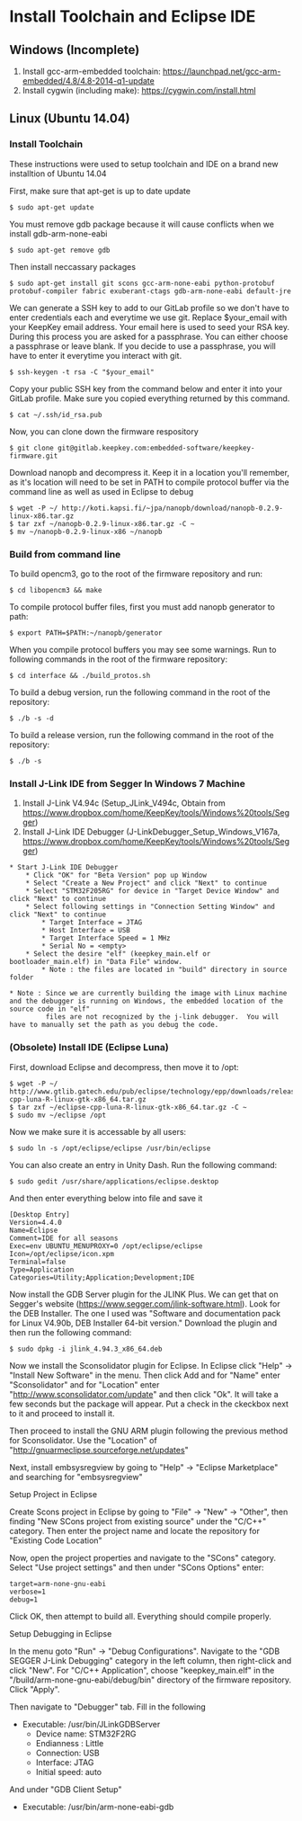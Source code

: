 # Install Toolchain and Eclipse IDE

## Windows (Incomplete)

1. Install gcc-arm-embedded toolchain: https://launchpad.net/gcc-arm-embedded/4.8/4.8-2014-q1-update
2. Install cygwin (including make): https://cygwin.com/install.html

## Linux (Ubuntu 14.04)

### Install Toolchain

These instructions were used to setup toolchain and IDE on a brand new installtion of Ubuntu 14.04

First, make sure that apt-get is up to date update

```
$ sudo apt-get update
```

You must remove gdb package because it will cause conflicts when we install gdb-arm-none-eabi

```
$ sudo apt-get remove gdb
```

Then install neccassary packages

```
$ sudo apt-get install git scons gcc-arm-none-eabi python-protobuf protobuf-compiler fabric exuberant-ctags gdb-arm-none-eabi default-jre
```

We can generate a SSH key to add to our GitLab profile so we don't have to enter credentials each and everytime we use git.  Replace $your_email with your KeepKey email address.  Your email here is used to seed your RSA key.  During this process you are asked for a passphrase.  You can either choose a passphrase or leave blank. If you decide to use a passphrase, you will have to enter it everytime you interact with git.

```
$ ssh-keygen -t rsa -C "$your_email"
```

Copy your public SSH key from the command below and enter it into your GitLab profile. Make sure you copied everything returned by this command.

```
$ cat ~/.ssh/id_rsa.pub
```

Now, you can clone down the firmware respository

```
$ git clone git@gitlab.keepkey.com:embedded-software/keepkey-firmware.git
```

Download nanopb and decompress it. Keep it in a location you'll remember, as it's location will need to be set in PATH to compile protocol buffer via the command line as well as used in Eclipse to debug

```
$ wget -P ~/ http://koti.kapsi.fi/~jpa/nanopb/download/nanopb-0.2.9-linux-x86.tar.gz
$ tar zxf ~/nanopb-0.2.9-linux-x86.tar.gz -C ~
$ mv ~/nanopb-0.2.9-linux-x86 ~/nanopb
```

### Build from command line

To build opencm3, go to the root of the firmware repository and run:

```
$ cd libopencm3 && make
```

To compile protocol buffer files, first you must add nanopb generator to path:

```
$ export PATH=$PATH:~/nanopb/generator
```

When you compile protocol buffers you may see some warnings.  Run to following commands in the root of the firmware repository:

```
$ cd interface && ./build_protos.sh
```

To build a debug version, run the following command in the root of the repository:

```
$ ./b -s -d
```

To build a release version, run the following command in the root of the repository:

```
$ ./b -s
```
###  Install J-Link IDE from Segger In Windows 7 Machine
1. Install J-Link V4.94c  (Setup_JLink_V494c, Obtain from https://www.dropbox.com/home/KeepKey/tools/Windows%20tools/Segger)
2. Install J-Link IDE Debugger (J-LinkDebugger_Setup_Windows_V167a, https://www.dropbox.com/home/KeepKey/tools/Windows%20tools/Segger)

```
* Start J-Link IDE Debugger
    * Click "OK" for "Beta Version" pop up Window
    * Select "Create a New Project" and click "Next" to continue 
    * Select "STM32F205RG" for device in "Target Device Window" and click "Next" to continue
    * Select following settings in "Connection Setting Window" and click "Next" to continue
        * Target Interface = JTAG
        * Host Interface = USB
        * Target Interface Speed = 1 MHz
        * Serial No = <empty>
    * Select the desire "elf" (keepkey_main.elf or bootloader_main.elf) in "Data File" window.  
        * Note : the files are located in "build" directory in source folder
        
* Note : Since we are currently building the image with Linux machine and the debugger is running on Windows, the embedded location of the source code in "elf" 
         files are not recognized by the j-link debugger.  You will have to manually set the path as you debug the code. 

```

### (Obsolete) Install IDE (Eclipse Luna)

First, download Eclipse and decompress, then move it to /opt:

```
$ wget -P ~/ http://www.gtlib.gatech.edu/pub/eclipse/technology/epp/downloads/release/luna/R/eclipse-cpp-luna-R-linux-gtk-x86_64.tar.gz
$ tar zxf ~/eclipse-cpp-luna-R-linux-gtk-x86_64.tar.gz -C ~
$ sudo mv ~/eclipse /opt
```

Now we make sure it is accessable by all users:

```
$ sudo ln -s /opt/eclipse/eclipse /usr/bin/eclipse
```

You can also create an entry in Unity Dash.  Run the following command:

```
$ sudo gedit /usr/share/applications/eclipse.desktop
```

And then enter everything below into file and save it

```
[Desktop Entry]
Version=4.4.0
Name=Eclipse
Comment=IDE for all seasons
Exec=env UBUNTU_MENUPROXY=0 /opt/eclipse/eclipse
Icon=/opt/eclipse/icon.xpm
Terminal=false
Type=Application
Categories=Utility;Application;Development;IDE
```

Now install the GDB Server plugin for the JLINK Plus.  We can get that on Segger's website (https://www.segger.com/jlink-software.html).  Look for the DEB Installer.  The one I used was "Software and documentation pack for Linux V4.90b, DEB Installer 64-bit version."  Download the plugin and then run the following command:

```
$ sudo dpkg -i jlink_4.94.3_x86_64.deb
```

Now we install the Sconsolidator plugin for Eclipse. In Eclipse click "Help" -> "Install New Software" in the menu. Then click Add and for "Name" enter "Sconsolidator" and for "Location" enter "http://www.sconsolidator.com/update" and then click "Ok".  It will take a few seconds but the package will appear.  Put a check in the ckeckbox next to it and proceed to install it.

Then proceed to install the GNU ARM plugin following the previous method for Sconsolidator.  Use the "Location" of "http://gnuarmeclipse.sourceforge.net/updates"

Next, install embsysregview by going to "Help" -> "Eclipse Marketplace" and searching for "embsysregview"

Setup Project in Eclipse

Create Scons project in Eclipse by going to "File" -> "New" -> "Other", then finding "New SCons project from existing source" under the "C/C++" category.  Then enter the project name and locate the repository for "Existing Code Location"

Now, open the project properties and navigate to the "SCons" category. Select "Use project settings" and then under "SCons Options" enter:

```
target=arm-none-gnu-eabi
verbose=1
debug=1
```

Click OK, then attempt to build all.  Everything should compile properly.

Setup Debugging in Eclipse

In the menu goto "Run" -> "Debug Configurations".  Navigate to the "GDB SEGGER J-Link Debugging" category in the left column, then right-click and click "New". For "C/C++ Application", choose "keepkey_main.elf" in the "/build/arm-none-gnu-eabi/debug/bin" directory of the firmware repository. Click "Apply".

Then navigate to "Debugger" tab. Fill in the following

* Executable: /usr/bin/JLinkGDBServer
  * Device name: STM32F2RG
  * Endianness : Little
  * Connection: USB
  * Interface: JTAG
  * Initial speed: auto

And under "GDB Client Setup"

* Executable: /usr/bin/arm-none-eabi-gdb